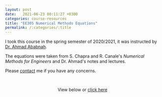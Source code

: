 ```yaml
---
layout: post
date:   2021-06-23 00:11:27 +0300
categories: course-resources
title: "EE305 Numerical Methods Equations"
permalink: /:categories/:title
---
```


I took this course in the spring semester of 2020/2021, it was instructed by [Dr. Ahmad Ababnah](https://www.just.edu.jo/eportfolio/Pages/Default.aspx?email=aaababnah).

The equations were taken from S. Chapra and R. Canale's _Numerical Methods for Engineers_  and Dr. Ahmad's notes and lectures.

Please [contact](/dev_site2/contact/) me if you have any concerns.

<p>&nbsp;</p>

<p style="text-align:center;">View below or <a href="/dev_site2/assets/pdf/NumericalMethodsEquations.pdf">
click here</a></p>

<div style="text-align: center; margin-top: -10px">
<object data="/dev_site2/assets/pdf/NumericalMethodsEquations.pdf" width="100%" height="1080" type="application/pdf"></object>
</div>